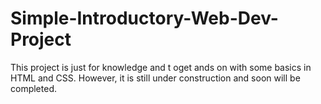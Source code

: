 # Simple-Introductory-Web-Dev-Project

This project is just for knowledge and t oget ands on with some basics in HTML and CSS.
However, it is still under construction and soon will be completed.
